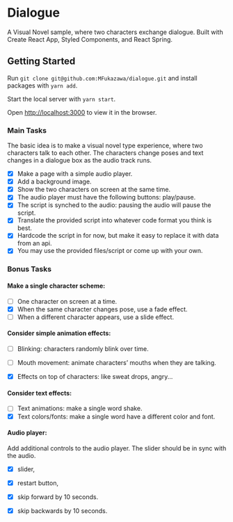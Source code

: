# Dialogue

A Visual Novel sample, where two characters exchange dialogue.  Built with Create React App, Styled Components, and React Spring.

## Getting Started

Run `git clone git@github.com:MFukazawa/dialogue.git` and install packages with `yarn add`.

Start the local server with `yarn start`.

Open [http://localhost:3000](http://localhost:3000) to view it in the browser.

### Main Tasks
The basic idea is to make a visual novel type experience, where two characters talk to each other. The
characters change poses and text changes in a dialogue box as the audio track runs.

- [x] Make a page with a simple audio player.
- [x] Add a background image.
- [x] Show the two characters on screen at the same time.
- [x] The audio player must have the following buttons: play/pause.
- [x] The script is synched to the audio: pausing the audio will pause the script.
- [x] Translate the provided script into whatever code format you think is best.
- [x] Hardcode the script in for now, but make it easy to replace it with data from an api.
- [x] You may use the provided files/script or come up with your own.

### Bonus Tasks
#### Make a single character scheme:

- [ ] One character on screen at a time.
- [x] When the same character changes pose, use a fade effect.
- [ ] When a different character appears, use a slide effect.

#### Consider simple animation effects:
- [ ] Blinking: characters randomly blink over time.
- [ ] Mouth movement: animate characters’ mouths when they are talking.
- [x] Effects on top of characters: like sweat drops, angry... 


#### Consider text effects:
- [ ] Text animations: make a single word shake.
- [x] Text colors/fonts: make a single word have a different color and font.

#### Audio player:
Add additional controls to the audio player. The slider should be in sync with the audio.
- [x] slider, 
- [x] restart button, 
- [x] skip forward by 10 seconds. 
- [x] skip backwards by 10 seconds. 

